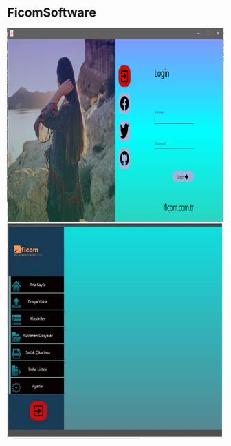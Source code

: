 # FicomSoftware

<img src="images/img1.png" width=650 height="450"/>
<img src="images/img2.png" width=500 height="500"/>
